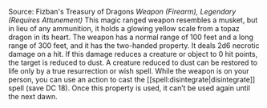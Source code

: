 Source: Fizban's Treasury of Dragons
*Weapon (Firearm), Legendary (Requires Attunement)*
This magic ranged weapon resembles a musket, but in lieu of any ammunition, it holds a glowing yellow scale from a topaz dragon in its heart.
The weapon has a normal range of 100 feet and a long range of 300 feet, and it has the two-handed property. It deals 2d6 necrotic damage on a hit. If this damage reduces a creature or object to 0 hit points, the target is reduced to dust. A creature reduced to dust can be restored to life only by a true resurrection or wish spell.
While the weapon is on your person, you can use an action to cast the [[spell:disintegrate|disintegrate]] spell (save DC 18). Once this property is used, it can’t be used again until the next dawn.
